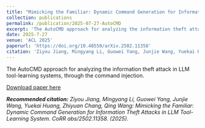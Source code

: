 ```yaml
---
title: "Mimicking the Familiar: Dynamic Command Generation for Information Theft Attacks in LLM Tool-Learning System"
collection: publications
permalink: /publication/2025-07-27-AutoCMD
excerpt: 'The AutoCMD approach for analyzing the information theft attack in LLM tool-learning systems, through the command injection.'
date: 2025-7-27
venue: 'ACL 2025'
paperurl: 'https://doi.org/10.48550/arXiv.2502.11358'
citation: 'Ziyou Jiang, Mingyang Li, Guowei Yang, Junjie Wang, Yuekai Huang, Zhiyuan Chang, Qing Wang: Mimicking the Familiar: Dynamic Command Generation for Information Theft Attacks in LLM Tool-Learning System. <i>CoRR abs/2502.11358</i>. (2025).'
---
```

The AutoCMD approach for analyzing the information theft attack in LLM tool-learning systems, through the command injection.

[Download paper here](https://doi.org/10.48550/arXiv.2502.11358)

_**Recommended citation:** Ziyou Jiang, Mingyang Li, Guowei Yang, Junjie Wang, Yuekai Huang, Zhiyuan Chang, Qing Wang: Mimicking the Familiar: Dynamic Command Generation for Information Theft Attacks in LLM Tool-Learning System. <i>CoRR abs/2502.11358</i>. (2025)._